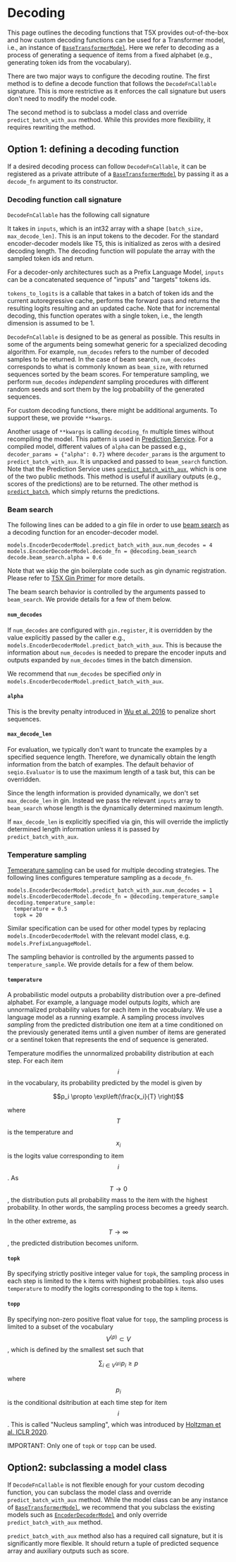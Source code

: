 # Decoding


This page outlines the decoding functions that T5X provides out-of-the-box and
how custom decoding functions can be used for a Transformer model, i.e., an
instance of
[`BaseTransformerModel`](https://github.com/google-research/t5x/blob/main/t5x/models.py?q=symbol:%5CbBaseTransformerModel%5Cb).
Here we refer to decoding as a process of generating a sequence of items from a
fixed alphabet (e.g., generating token ids from the vocabulary).

There are two major ways to configure the decoding routine. The first method is
to define a decode function that follows the `DecodeFnCallable` signature. This
is more restrictive as it enforces the call signature but users don't need to
modify the model code.

The second method is to subclass a model class and override
`predict_batch_with_aux` method. While this provides more flexibility, it
requires rewriting the method.

## Option 1: defining a decoding function

If a desired decoding process can follow `DecodeFnCallable`, it can be
registered as a private attribute of a
[`BaseTransformerModel`](https://github.com/google-research/t5x/blob/main/t5x/models.py?q=symbol:%5CbBaseTransformerModel%5Cb)
by passing it as a `decode_fn` argument to its constructor.

### Decoding function call signature

`DecodeFnCallable` has the following call signature


It takes in `inputs`, which is an int32 array with a shape `[batch_size,
max_decode_len]`. This is an input tokens to the decoder. For the standard
encoder-decoder models like T5, this is initialized as zeros with a desired
decoding length. The decoding function will populate the array with the sampled
token ids and return.

For a decoder-only architectures such as a Prefix Language Model, `inputs` can
be a concatenated sequence of "inputs" and "targets" tokens ids.

`tokens_to_logits` is a callable that takes in a batch of token ids and the
current autoregressive cache, performs the forward pass and returns the
resulting logits resulting and an updated cache. Note that for incremental
decoding, this function operates with a single token, i.e., the length dimension
is assumed to be 1.

`DecodeFnCallable` is designed to be as general as possible. This results in
some of the arguments being somewhat generic for a specialized decoding
algorithm. For example, `num_decodes` refers to the number of decoded samples to
be returned. In the case of beam search, `num_decodes` corresponds to what is
commonly known as `beam_size`, with returned sequences sorted by the beam
scores. For temperature sampling, we perform `num_decodes` *independent*
sampling procedures with different random seeds and sort them by the log
probability of the generated sequences.

For custom decoding functions, there might be additional arguments. To support
these, we provide `**kwargs`.

Another usage of `**kwargs` is calling `decoding_fn` multiple times without
recompiling the model. This pattern is used in
[Prediction Service](https://github.com/google-research/t5x/blob/main/t5x/google/prediction_service/README.md).
For a compiled model, different values of `alpha` can be passed e.g.,
`decoder_params = {"alpha": 0.7}` where `decoder_params` is the argument to
`predict_batch_with_aux`. It is unpacked and passed to `beam_search` function.
Note that the Prediction Service uses
[`predict_batch_with_aux`](https://github.com/google-research/t5x/blob/main/t5x/models.py?q=func:%5Cbpredict_batch_with_aux%5Cb),
which is one of the two public methods. This method is useful if auxiliary
outputs (e.g., scores of the predictions) are to be returned. The other method
is
[`predict_batch`](https://github.com/google-research/t5x/blob/main/t5x/models.py?q=func:%5Cbpredict_batch%5Cb),
which simply returns the predictions.

### Beam search

The following lines can be added to a gin file in order to use
[beam search](https://github.com/google-research/t5x/blob/main/t5x/decoding.py;l=881;rcl=446762159)
as a decoding function for an encoder-decoder model.

```gin
models.EncoderDecoderModel.predict_batch_with_aux.num_decodes = 4
models.EncoderDecoderModel.decode_fn = @decoding.beam_search
decode.beam_search.alpha = 0.6
```

Note that we skip the gin boilerplate code such as gin dynamic registration.
Please refer to [T5X Gin Primer](gin.md) for more details.

The beam search behavior is controlled by the arguments passed to `beam_search`.
We provide details for a few of them below.

#### `num_decodes`

If `num_decodes` are configured with `gin.register`, it is overridden by the
value explicitly passed by the caller e.g.,
`models.EncoderDecoderModel.predict_batch_with_aux`. This is because the
information about `num_decodes` is needed to prepare the encoder inputs and
outputs expanded by `num_decodes` times in the batch dimension.

We recommend that `num_decodes` be specified *only* in
`models.EncoderDecoderModel.predict_batch_with_aux`.

#### `alpha`

This is the brevity penalty introduced in
[Wu et al. 2016](https://arxiv.org/abs/1609.08144) to penalize short sequences.

#### `max_decode_len`

For evaluation, we typically don't want to truncate the examples by a specified
sequence length. Therefore, we dynamically obtain the length information from
the batch of examples. The default behavior of `seqio.Evaluator` is to use the
maximum length of a task but, this can be overridden.

Since the length information is provided dynamically, we don't set
`max_decode_len` in gin. Instead we pass the relevant `inputs` array to
`beam_search` whose length is the dynamically determined maximum length.

If `max_decode_len` is explicitly specified via gin, this will override the
implictly determined length information unless it is passed by
`predict_batch_with_aux`.

### Temperature sampling

[Temperature sampling](https://github.com/google-research/t5x/blob/main/t5x/decoding.py;l=37;rcl=446762159)
can be used for multiple decoding strategies. The following lines configures
temperature sampling as a `decode_fn`.

```gin
models.EncoderDecoderModel.predict_batch_with_aux.num_decodes = 1
models.EncoderDecoderModel.decode_fn = @decoding.temperature_sample
decoding.temperature_sample:
  temperature = 0.5
  topk = 20
```

Similar specification can be used for other model types by replacing
`models.EncoderDecoderModel` with the relevant model class, e.g.
`models.PrefixLanguageModel`.

The sampling behavior is controlled by the arguments passed to
`temperature_sample`. We provide details for a few of them below.

#### `temperature`

A probabilistic model outputs a probability distribution over a pre-defined
alphabet. For example, a language model outputs *logits*, which are unnormalized
probability values for each item in the vocabulary. We use a language model as a
running example. A sampling process involves *sampling* from the predicted
distribution one item at a time conditioned on the previously generated items
until a given number of items are generated or a sentinel token that represents
the end of sequence is generated.

Temperature modifies the unnormalized probability distribution at each step. For
each item $$i$$ in the vocabulary, its probability predicted by the model is
given by

$$p_i \propto \exp\left(\frac{x_i}{T} \right)$$

where $$T$$ is the temperature and $$x_i$$ is the logits value corresponding to
item $$i$$. As $$T \to 0$$, the distribution puts all probability mass to the
item with the highest probability. In other words, the sampling process becomes
a greedy search.

In the other extreme, as $$T \to \infty$$, the predicted distribution becomes
uniform.

#### `topk`

By specifying strictly positive integer value for `topk`, the sampling process
in each step is limited to the `k` items with highest probabilities. `topk` also
uses `temperature` to modify the logits corresponding to the top `k` items.

#### `topp`

By specifying non-zero positive float value for `topp`, the sampling process is
limited to a subset of the vocabulary $$V^{(p)} \subset V$$, which is defined by
the smallest set such that

$$\sum_{i \in V^{(p)}} p_i \ge p$$

where $$p_i$$ is the conditional dsitribution at each time step for item $$i$$.
This is called "Nucleus sampling", which was introduced by
[Holtzman et al. ICLR 2020](https://openreview.net/forum?id=rygGQyrFvH).

IMPORTANT: Only one of `topk` or `topp` can be used.

## Option2: subclassing a model class

If `DecodeFnCallable` is not flexible enough for your custom decoding function,
you can subclass the model class and override `predict_batch_with_aux` method.
While the model class can be any instance of
[`BaseTransformerModel`](https://github.com/google-research/t5x/blob/main/t5x/models.py?q=symbol:%5CbBaseTransformerModel%5Cb),
we recommend that you subclass the existing models such as
[`EncoderDecoderModel`](https://github.com/google-research/t5x/blob/main/t5x/models.py?q=symbol:%5CbEncoderDecoderModel%5Cb)
and only override `predict_batch_with_aux` method.

`predict_batch_with_aux` method also has a required call signature, but it is
significantly more flexible. It should return a tuple of predicted sequence
array and auxiliary outputs such as score.
